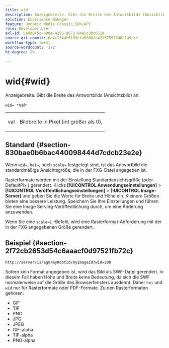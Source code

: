 ```yaml
---
title: wid
description: Anzeigebreite. Gibt die Breite des Antwortbilds (Ansichtsbild) an.
solution: Experience Manager
feature: Dynamic Media Classic,SDK/API
role: Developer,User
exl-id: 5edd045c-600e-4295-9672-04a5c3bc651d
source-git-commit: 6a4c1f4425199cfa6088fc42137552748c1a9dcf
workflow-type: tm+mt
source-wordcount: '172'
ht-degree: 2%

---
```


# wid{#wid}

Anzeigebreite. Gibt die Breite des Antwortbilds (Ansichtsbild) an.

`wid= *`val`*`

<table id="simpletable_8229FEFB366F4A799C206FD3E3C601BA"> 
 <tr class="strow"> 
  <td class="stentry"> <p><span class="codeph"> <span class="varname"> val</span></span> </p> </td> 
  <td class="stentry"> <p>Bildbreite in Pixel (int größer als 0), </p></td> 
 </tr> 
</table>

## Standard {#section-830bae0b6bac440098444d7cdcb23e2e}

Wenn `wid=`, `hei=`, noch `scale=` festgelegt sind, ist das Antwortbild die standardmäßige Ansichtsgröße, die in der FXG-Datei angegeben ist.

Rasterformate werden mit der Einstellung Standardansichtsgröße (oder DefaultPix ) gerendert. Klicks **[!UICONTROL Anwendungseinstellungen]** > **[!UICONTROL Veröffentlichungseinstellungen]** > **[!UICONTROL Image-Server]** und geben Sie die Werte für Breite und Höhe ein. Kleinere Größen bieten eine bessere Leistung. Speichern Sie Ihre Einstellungen und führen Sie eine Image Serving-Veröffentlichung durch, um eine Änderung anzuwenden.

Wenn Sie eine `scale=1` -Befehl, wird eine Rasterformat-Anforderung mit der in der FXG angegebenen Größe gerendert.

## Beispiel {#section-2f72cb2653d54c6aaacf0d97521fb72c}

`http://server/is/agm/myRootId/myImageId?wid=200`

Sofern kein Format angegeben ist, wird das Bild als SWF-Datei gerendert. In diesem Fall haben Höhe und Breite keine Bedeutung, da sich die SWF normalerweise auf die Größe des Browserfensters ausdehnt. Daher `hei` und `wid` nur für Rasterformate oder PDF-Formate. Zu den Rasterformaten gehören:

* GIF
* TIF
* PNG
* JPG
* JPEG
* GIF-alpha
* TIF-alpha
* PNG-alpha
